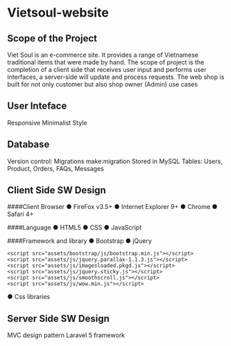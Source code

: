 # Vietsoul-website
## Scope of the Project 
Viet Soul is an e-commerce site. It provides a range of Vietnamese traditional items that were made by hand.
The scope of project is the completion of a client side that receives user input and performs user interfaces, a server-side will update and process requests. The web shop is built for not only customer but also shop owner (Admin) use cases

## User Inteface
Responsive
Minimalist Style

## Database
Version control: Migrations make:migration
Stored in MySQL
Tables: Users, Product, Orders, FAQs, Messages

## Client Side SW Design

####Client Browser
●	 FireFox v3.5+
●	Internet Explorer 9+
●	Chrome
●	Safari 4+

####Language
●	HTML5
●	CSS
●	JavaScript

####Framework and library
●	Bootstrap
●	jQuery
  <script src="assets/js/jquery-1.11.1.min.js"></script>
	<script src="assets/bootstrap/js/bootstrap.min.js"></script>
	<script src="assets/js/jquery.parallax-1.1.3.js"></script>
	<script src="assets/js/imagesloaded.pkgd.js"></script>
	<script src="assets/js/jquery.sticky.js"></script>
	<script src="assets/js/smoothscroll.js"></script>
	<script src="assets/js/wow.min.js"></script>
  <script src="assets/js/jquery.easypiechart.js"></scripti
  <script src="assets/js/waypoints.min.js"></script>
  <script src="assets/js/jquery.cbpQTRotator.js"></script>
●	Css libraries
  <link href="assets/css/font-awesome.min.css" rel="stylesheet" media="screen">
	<link href="assets/css/simple-line-icons.css" rel="stylesheet" media="screen">
	<link href="assets/css/animate.css" rel="stylesheet">

## Server Side SW Design
MVC design pattern 
Laravel 5 framework 
